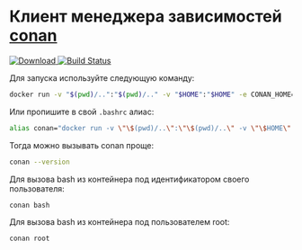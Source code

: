 # Клиент менеджера зависимостей [conan](https://conan.io/)

[ ![Download](https://api.bintray.com/packages/vektory79/docker/vektory79%3Aconnan-client/images/download.svg) ](https://bintray.com/vektory79/docker/vektory79%3Aconnan-client/_latestVersion)
[![Build Status](https://travis-ci.org/vektor-docker/conan-client.svg?branch=master)](https://travis-ci.org/vektor-docker/conan-client)

Для запуска используйте следующую команду:

```bash
docker run -v "$(pwd)/..":"$(pwd)/.." -v "$HOME":"$HOME" -e CONAN_HOME="$HOME" -e PUID=$(id -u) -e PGID=$(id -g) -ti --rm --workdir="$(pwd)" vektory79-docker-docker.bintray.io/vektory79/connan-client:latest --version
```

Или пропишите в свой `.bashrc` алиас:

```bash
alias conan="docker run -v \"\$(pwd)/..\":\"\$(pwd)/..\" -v \"\$HOME\":\"\$HOME\" -e CONAN_HOME=\"\$HOME\" -e PUID=\$(id -u) -e PGID=\$(id -g) -ti --rm --workdir=\"\$(pwd)\" vektory79-docker-docker.bintray.io/vektory79/connan-client:latest"
```

Тогда можно вызывать conan проще:

```bash
conan --version
```

Для вызова bash из контейнера под идентификатором своего пользователя:

```bash
conan bash
```

Для вызова bash из контейнера под пользователем root:

```bash
conan root
```
